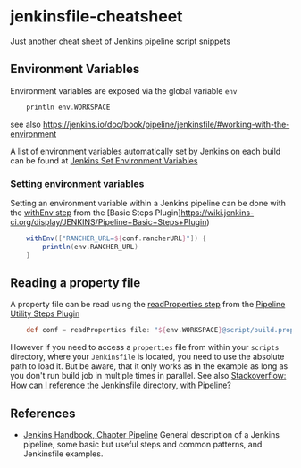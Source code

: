 # jenkinsfile-cheatsheet
Just another cheat sheet of Jenkins pipeline script snippets

## Environment Variables

Environment variables are exposed via the global variable `env`

```Groovy
    println env.WORKSPACE
```    

see also https://jenkins.io/doc/book/pipeline/jenkinsfile/#working-with-the-environment

A list of environment variables automatically set by Jenkins on each build can be found at
[Jenkins Set Environment Variables](https://wiki.jenkins-ci.org/display/JENKINS/Building+a+software+project#Buildingasoftwareproject-JenkinsSetEnvironmentVariables) 
        
### Setting environment variables

Setting an environment variable within a Jenkins pipeline can be done with the 
[withEnv step](https://jenkins.io/doc/pipeline/steps/workflow-basic-steps/#code-withenv-code-set-environment-variables)
from the [Basic Steps Plugin]https://wiki.jenkins-ci.org/display/JENKINS/Pipeline+Basic+Steps+Plugin)
            
```Groovy
    withEnv(["RANCHER_URL=${conf.rancherURL}"]) {
        println(env.RANCHER_URL)
    }
```


## Reading a property file

A property file can be read using the [readProperties step](https://jenkins.io/doc/pipeline/steps/pipeline-utility-steps/#code-readproperties-code-read-properties-from-files-in-the-workspace-or-text) 
from the [Pipeline Utility Steps Plugin](https://wiki.jenkins-ci.org/display/JENKINS/Pipeline+Utility+Steps+Plugin)
 
```Groovy
    def conf = readProperties file: "${env.WORKSPACE}@script/build.properties"
```

However if you need to access a `properties` file from within your `scripts` directory, where your `Jenkinsfile` is located,
you need to use the absolute path to load it. But be aware, that it only works as in the example as long as you don't run
build job in multiple times in parallel.
See also [Stackoverflow: How can I reference the Jenkinsfile directory, with Pipeline?](http://stackoverflow.com/questions/37353963/how-can-i-reference-the-jenkinsfile-directory-with-pipeline) 


## References

* [Jenkins Handbook, Chapter Pipeline](https://jenkins.io/doc/book/pipeline/) General description of a Jenkins pipeline, some basic but useful steps and common patterns, and Jenkinsfile examples.

